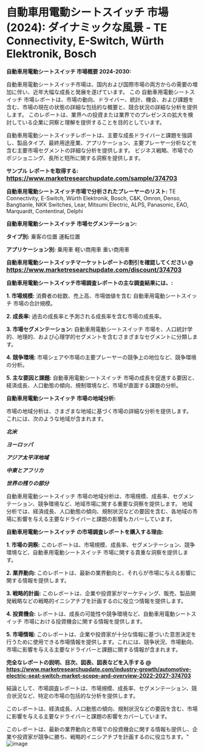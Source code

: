 # 自動車用電動シートスイッチ 市場(2024): ダイナミックな風景 - TE Connectivity, E-Switch, Würth Elektronik, Bosch

<strong>自動車用電動シートスイッチ 市場概要 2024-2030:</strong>

自動車用電動シートスイッチ市場は、国内および国際市場の両方からの需要の増加に伴い、近年大幅な成長と発展を遂げています。 この 自動車用電動シートスイッチ 市場レポートは、市場の動向、ドライバー、統計、機会、および課題を含む、市場の現在の状態の詳細な包括的な概要と、競合状況の詳細な分析を提供します。 このレポートは、業界への投資または業界でのプレゼンスの拡大を検討している企業に洞察と理解を提供することを目的としています。

自動車用電動シートスイッチレポートは、主要な成長ドライバーと課題を強調し、製品タイプ、最終用途産業、アプリケーション、主要プレーヤー分析などを含む主要市場セグメントの詳細な分析を提供します。 ビジネス戦略、市場でのポジショニング、長所と短所に関する洞察を提供します。



<strong>サンプル レポートを取得する: <a href=https://www.marketresearchupdate.com/sample/374703><font size=3 color=#0000ff>https://www.marketresearchupdate.com/sample/374703</font></a></strong>



<strong>自動車用電動シートスイッチ市場で分析されたプレーヤーのリスト:</strong>
TE Connectivity, E-Switch, Würth Elektronik, Bosch, C&K, Omron, Denso, Bangtianle, NKK Switches, Lear, Mitsumi Electric, ALPS, Panasonic, EAO, Marquardt, Contentinal, Delphi



<strong>自動車用電動シートスイッチ 市場セグメンテーション:</strong>



<strong>タイプ別:</strong>
乗客の位置
運転位置



<strong>アプリケーション別:</strong>
乗用車
軽い商用車
重い商用車



<strong>自動車用電動シートスイッチマーケットレポートの割引を確認してください @ <a href=https://www.marketresearchupdate.com/discount/374703><font size=3 color=#0000ff>https://www.marketresearchupdate.com/discount/374703</font></a></strong>



<strong>自動車用電動シートスイッチ市場調査レポートの主な調査結果には、:</strong>



<strong>1. 市場規模:</strong> 消費者の総数、売上高、市場価値を含む 自動車用電動シートスイッチ 市場の合計規模。



<strong>2. 成長率:</strong> 過去の成長率と予測される成長率を含む市場の成長率。



<strong>3. 市場セグメンテーション:</strong> 自動車用電動シートスイッチ 市場を、人口統計学的、地理的、および心理学的セグメントを含むさまざまなセグメントに分類します。



<strong>4. 競争環境:</strong> 市場シェアや市場の主要プレーヤーの競争上の地位など、競争環境の分析。



<strong>5. 主な要因と課題:</strong> 自動車用電動シートスイッチ 市場の成長を促進する要因と、経済成長、人口動態の傾向、規制環境など、市場が直面する課題の分析。



<strong>自動車用電動シートスイッチ 市場の地域分析:</strong>

市場の地域分析は、さまざまな地域に基づく市場の詳細な分析を提供します。 これには、次のような地域が含まれます。

<em>

<strong>北米</strong></em>
<em>

<strong>ヨーロッパ</strong></em>
<em>

<strong>アジア太平洋地域</strong></em>
<em>

<strong>中東とアフリカ</strong></em>
<em>

<strong>世界の残りの部分</strong></em>

自動車用電動シートスイッチ 市場の地域分析は、市場規模、成長率、セグメンテーション、競争環境など、地域市場に関する重要な洞察を提供します。 地域分析では、経済成長、人口動態の傾向、規制状況などの要因を含む、各地域の市場に影響を与える主要なドライバーと課題の影響もカバーしています。



<strong>自動車用電動シートスイッチ の市場調査レポートを購入する理由:</strong>



<strong>1. 市場の洞察:</strong> このレポートは、市場規模、成長率、セグメンテーション、競争環境など、自動車用電動シートスイッチ 市場に関する貴重な洞察を提供します。



<strong>2. 業界動向:</strong> このレポートは、最新の業界動向と、それらが市場に与える影響に関する情報を提供します。



<strong>3. 戦略的計画:</strong> このレポートは、企業や投資家がマーケティング、販売、製品開発戦略などの戦略的イニシアチブを計画するのに役立つ情報を提供します。



<strong>4. 投資機会:</strong> レポートは、成長の可能性や競争環境など、自動車用電動シートスイッチ 市場における投資機会に関する情報を提供します。



<strong>5. 市場情報:</strong> このレポートは、企業や投資家が十分な情報に基づいた意思決定を行うために使用できる市場情報を提供します。これには、競争状況、市場動向、市場に影響を与える主要なドライバーと課題に関する情報が含まれます。



<strong><b>完全なレポートの説明、目次、図表、図表などを入手する @ <a href=https://www.marketresearchupdate.com/industry-growth/automotive-electric-seat-switch-market-scope-and-overview-2022-2027-374703>https://www.marketresearchupdate.com/industry-growth/automotive-electric-seat-switch-market-scope-and-overview-2022-2027-374703</a></b></strong>

結論として、市場調査レポートは、市場規模、成長率、セグメンテーション、競合状況など、特定の市場の包括的な分析を提供します。

このレポートは、経済成長、人口動態の傾向、規制状況などの要因を含む、市場に影響を与える主要なドライバーと課題の影響をカバーしています。

このレポートは、最新の業界動向と市場での投資機会に関する情報も提供し、企業や投資家が競争に勝ち、戦略的イニシアチブを計画するのに役立ちます。"
![image](https://github.com/renukap7961/renukap7961/assets/163852544/9984e470-ce2f-4a77-8179-8e827211f9d4)
